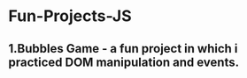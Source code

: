 # Fun-Projects-JS
## 1.Bubbles Game - a fun project in which i practiced DOM manipulation and events. 
